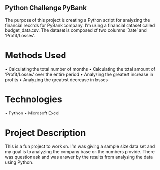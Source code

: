 ## Python Challenge PyBank 

The purpose of this project is creating a Python script for analyzing the financial records for PyBank company. I’m using a financial dataset called budget_data.csv.  The dataset is composed of two columns ‘Date’ and ‘Profit/Losses’.

# Methods Used

•	Calculating the total number of months
•	Calculating the total amount of ‘Profit/Losses’ over the entire period
•	Analyzing the greatest increase in profits
•	Analyzing the greatest decrease in losses

# Technologies

•	Python
•	Microsoft Excel

# Project Description

This is a fun project to work on.  I’m was giving a sample size data set and my goal is to analyzing the company base on the numbers provide.  There was question ask and was answer by the results from analyzing the data using Python.  
